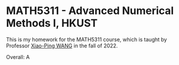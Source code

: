 # MATH5311 - Advanced Numerical Methods I, HKUST

This is my homework for the MATH5311 course, which is taught by Professor [Xiao-Ping WANG](https://www.math.hkust.edu.hk/~mawang/) in the fall of 2022.  

Overall: A

